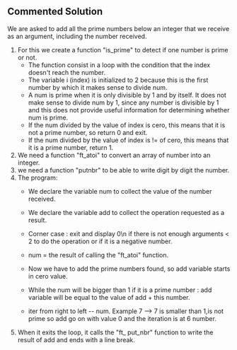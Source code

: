 ## Commented Solution

We are asked to add all the prime numbers below an integer that we receive as an argument, including the number received.

1. For this we create a function "is_prime" to detect if one number is prime or not.
   - The function consist in a loop with the condition that the index doesn't reach the number.
   - The variable i (index) is initialized to 2 because this is the first number by which it makes sense to divide num.
   - A num is prime when it is only divisible by 1 and by itself. 
     It does not make sense to divide num by 1, since any number is divisible by 1 and this does not provide useful information for determining whether num is prime.
   - If the num divided by the value of index is cero, this means that it is not a prime number, so return 0 and exit.
   - If the num divided by the value of index is != of cero, this means that it is a prime number, return 1.
2. We need a function "ft_atoi" to convert an array of number into an integer.
3. we need a function "putnbr" to be able to write digit by digit the number.
4. The program:
   - We declare the variable num to collect the value of the number received.
   - We declare the variable add to collect the operation requested as a result.
   - Corner case : exit and display 0\n if there is not enough arguments < 2 to do the operation or if it is a negative number.
   - num = the result of calling the "ft_atoi" function.
   - Now we have to add the prime numbers found, so add variable starts in cero value.
   - While the num will be bigger than 1 if it is a prime number :
     add variable will be equal to the value of add + this number.
    
   - iter from right to left -- num. 
     Example 7 --> 7 is smaller than 1,is not prime so add go on with value 0 and the iteration is at 6 number.
5. When it exits the loop, it calls the "ft_ put_nbr" function to write the result of add and ends with a line break.           
    
